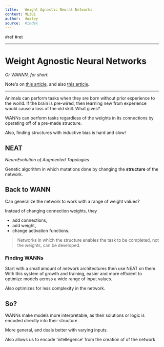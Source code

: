```yaml
---
title:   Weight Agnostic Neural Networks
context: ML301
author:  Huxley
source:  #index
---
```


#ref #ret 

--- 


# Weight Agnostic Neural Networks
*Or WANNN, for short.*

Note's on [this article](https://towardsdatascience.com/weight-agnostic-neural-networks-fce8120ee829), and also [this article](https://ai.googleblog.com/2019/08/exploring-weight-agnostic-neural.html).

---


Animals can perform tasks when they are born without prior experience to the world. If the brain is pre-wired, then learning new from experience would cause a loss of the old skill. What gives? 


WANNs can perform tasks regardless of the weights in its connections by operating off of a pre-made structure. 


Also, finding structures with inductive bias is hard and slow!


## NEAT 
*NeuroEvolution of Augmented Topologies*


Genetic algorithm in which mutations done by changing the **structure** of the network.


## Back to WANN 

Can generalize the network to work with a range of weight values? 

Instead of changing connection weights, they 

- add connections, 
- add weight,
- change activation functions. 


> Networks in which the structure enables the task to be completed, not the weights, can be developed.


### Finding WANNs

Start with a small amount of network architectures then use NEAT on them. With this system of growth and training, easier and more efficient to optimize models across a wide range of input values. 

Also optimizes for less complexity in the network. 


## So? 

WANNs make models more interpretable, as their solutions or logic is encoded directly into their structure. 

More general, and deals better with varying inputs. 

Also allows us to encode 'intellegence' from the creation of of the network 




















